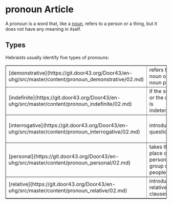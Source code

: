 # pronoun Article
A pronoun is a word that, like a [noun](https://git.door43.org/Door43/en-uhg/src/master/content/noun/02.md), refers to a person or a thing, but it does not have any meaning in itself.

## Types
Hebraists usually identify five types of pronouns:

<table border="1" class="docutils">
<tr class="row-odd"><td>[demonstrative](https://git.door43.org/Door43/en-uhg/src/master/content/pronoun_demonstrative/02.md)</td><td>refers to a noun or a noun phrase</td><td>this, that, these, those</td>
</tr>
<tr class="row-even"><td>[indefinite](https://git.door43.org/Door43/en-uhg/src/master/content/pronoun_indefinite/02.md)</td><td>if the subject or the object is indetermined</td><td>who, whoever, what, whatever</td>
</tr>
<tr class="row-odd"><td>[interrogative](https://git.door43.org/Door43/en-uhg/src/master/content/pronoun_interrogative/02.md)</td><td>introduces a question</td><td>who? what? when? how?</td>
</tr>
<tr class="row-even"><td>[personal](https://git.door43.org/Door43/en-uhg/src/master/content/pronoun_personal/02.md)</td><td>takes the place of a person or a group of people</td><td>I, you, he, she, we, they</td>
</tr>
<tr class="row-odd"><td>[relative]{https://git.door43.org/Door43/en-uhg/src/master/content/pronoun_relative/02.md)</td><td>introduces relative clauses</td><td>that, which, where</td>
</tr>
</tbody>
</table>
